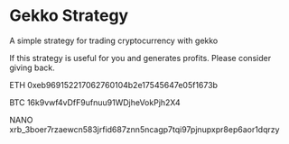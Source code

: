 # Gekko Strategy
A simple strategy for trading cryptocurrency with gekko

If this strategy is useful for you and generates profits. Please consider giving back.
 
ETH 0xeb969152217062760104b2e17545647e05f1673b

BTC 16k9vwf4vDfF9ufnuu91WDjheVokPjh2X4

NANO xrb_3boer7rzaewcn583jrfid687znn5ncagp7tqi97pjnupxpr8ep6aor1dqrzy
